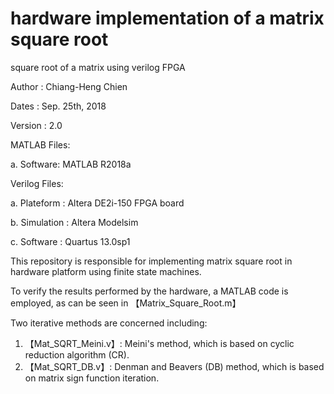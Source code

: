 # hardware implementation of a matrix square root
square root of a matrix using verilog FPGA

Author     : Chiang-Heng Chien

Dates      : Sep. 25th, 2018

Version    : 2.0

MATLAB Files:

a. Software: MATLAB R2018a

Verilog Files:

a. Plateform  : Altera DE2i-150 FPGA board

b. Simulation : Altera Modelsim

c. Software   : Quartus 13.0sp1

This repository is responsible for implementing matrix square root in hardware platform
using finite state machines.


To verify the results performed by the hardware, a MATLAB code is employed, as can be seen in 【Matrix_Square_Root.m】


Two iterative methods are concerned including:
1. 【Mat_SQRT_Meini.v】: Meini's method, which is based on cyclic reduction algorithm (CR).
2. 【Mat_SQRT_DB.v】: Denman and Beavers (DB) method, which is based on matrix sign function iteration.
